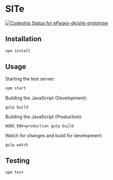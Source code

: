 # SITe

[ ![Codeship Status for ePages-de/site-prototype](https://codeship.com/projects/2c3bb520-02dd-0133-ab60-36fe44f74615/status?branch=master)](https://codeship.com/projects/89026)

## Installation

```sh
npm install
```

## Usage

Starting the test server:

```sh
npm start
```

Building the JavaScript (Development):

```
gulp build
```

Building the JavaScript (Production):

```
NODE_ENV=production gulp build
```

Watch for changes and build for development:

```
gulp watch
```

## Testing

```sh
npm test
```
